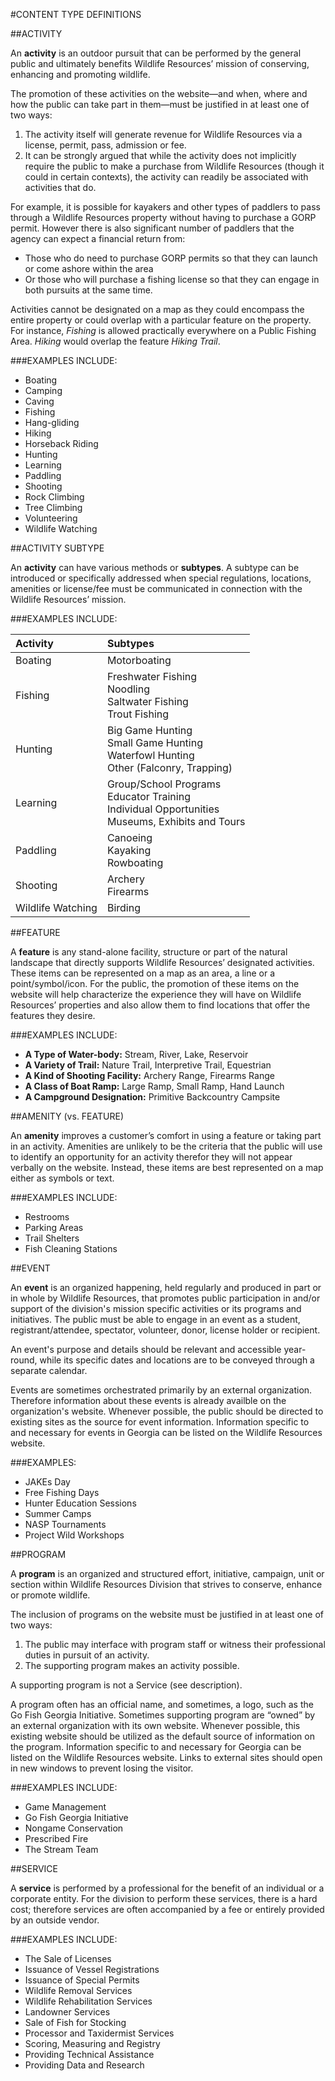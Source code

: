 #CONTENT TYPE DEFINITIONS

##ACTIVITY

An **activity** is an outdoor pursuit that can be performed by the general public and ultimately benefits Wildlife Resources’ mission of conserving, enhancing and promoting wildlife.

The promotion of these activities on the website—and when, where and how the public can take part in them—must be justified in at least one of two ways:

1. The activity itself will generate revenue for Wildlife Resources via a license, permit, pass, admission or fee.
2. It can be strongly argued that while the activity does not implicitly require the public to make a purchase from Wildlife Resources (though it could in certain contexts), the activity can readily be associated with activities that do.

For example, it is possible for kayakers and other types of paddlers to pass through a Wildlife Resources property without having to purchase a GORP permit. However there is also significant number of paddlers that the agency can expect a financial return from:

- Those who do need to purchase GORP permits so that they can launch or come ashore within the area
- Or those who will purchase a fishing license so that they can engage in both pursuits at the same time.

Activities cannot be designated on a map as they could encompass the entire property or could overlap with a particular feature on the property. For instance, *Fishing* is allowed practically everywhere on a Public Fishing Area. *Hiking* would overlap the feature *Hiking Trail*.

###EXAMPLES INCLUDE:

- Boating
- Camping
- Caving
- Fishing
- Hang-gliding
- Hiking
- Horseback Riding
- Hunting
- Learning
- Paddling
- Shooting
- Rock Climbing
- Tree Climbing
- Volunteering
- Wildlife Watching

##ACTIVITY SUBTYPE

An **activity** can have various methods or **subtypes**. A subtype can be introduced or specifically addressed when special regulations, locations, amenities or license/fee must be communicated in connection with the Wildlife Resources’ mission.

###EXAMPLES INCLUDE:

Activity          | Subtypes
:---------------- | :----------------
Boating           | Motorboating
Fishing	          | Freshwater Fishing<br>Noodling<br>Saltwater Fishing<br>Trout Fishing
Hunting	          | Big Game Hunting<br>Small Game Hunting<br>Waterfowl Hunting<br>Other (Falconry, Trapping)
Learning          | Group/School Programs<br>Educator Training<br>Individual Opportunities<br>Museums, Exhibits and Tours
Paddling          | Canoeing<br>Kayaking<br>Rowboating
Shooting          | Archery<br>Firearms
Wildlife Watching | Birding

##FEATURE

A **feature** is any stand-alone facility, structure or part of the natural landscape that directly supports Wildlife Resources’ designated activities. These items can be represented on a map as an area, a line or a point/symbol/icon.
For the public, the promotion of these items on the website will help characterize the experience they will have on Wildlife Resources’ properties and also allow them to find locations that offer the features they desire.

###EXAMPLES INCLUDE:

- **A Type of Water-body:** Stream, River, Lake, Reservoir
- **A Variety of Trail:** Nature Trail, Interpretive Trail, Equestrian
- **A Kind of Shooting Facility:** Archery Range, Firearms Range
- **A Class of Boat Ramp:** Large Ramp, Small Ramp, Hand Launch
- **A Campground Designation:** Primitive Backcountry Campsite

##AMENITY (vs. FEATURE)

An **amenity** improves a customer’s comfort in using a feature or taking part in an activity. Amenities are unlikely to be the criteria that the public will use to identify an opportunity for an activity therefor they will not appear verbally on the website. Instead, these items are best represented on a map either as symbols or text.

###EXAMPLES INCLUDE:

- Restrooms
- Parking Areas
- Trail Shelters
- Fish Cleaning Stations

##EVENT

An **event** is an organized happening, held regularly and produced in part or in whole by Wildlife Resources, that promotes public participation in and/or support of the division's mission specific activities or its programs and initiatives. The public must be able to engage in an event as a student, registrant/attendee, spectator, volunteer, donor, license holder or recipient. 

An event's purpose and details should be relevant and accessible year-round, while its specific dates and locations are to be conveyed through a separate calendar. 

Events are sometimes orchestrated primarily by an external organization. Therefore information about these events is already availble on the organization's website. Whenever possible, the public should be directed to existing sites as the source for event information. Information specific to and necessary for events in Georgia can be listed on the Wildlife Resources website.

###EXAMPLES:

- JAKEs Day
- Free Fishing Days
- Hunter Education Sessions
- Summer Camps
- NASP Tournaments
- Project Wild Workshops


##PROGRAM

A **program** is an organized and structured effort, initiative, campaign, unit or section within Wildlife Resources Division that strives to conserve, enhance or promote wildlife. 

The inclusion of programs on the website must be justified in at least one of two ways:

1. The public may interface with program staff or witness their professional duties in pursuit of an activity.
2. The supporting program makes an activity possible.
 
A supporting program is not a Service (see description).

A program often has an official name, and sometimes, a logo, such as the Go Fish Georgia Initiative. 
Sometimes supporting program are “owned” by an external organization with its own website. Whenever possible, this existing website should be utilized as the default source of information on the program. Information specific to and necessary for Georgia can be listed on the Wildlife Resources website. Links to external sites should open in new windows to prevent losing the visitor. 

###EXAMPLES INCLUDE:

- Game Management
- Go Fish Georgia Initiative
- Nongame Conservation
- Prescribed Fire
- The Stream Team

##SERVICE

A **service** is performed by a professional for the benefit of an individual or a corporate entity. For the division to perform these services, there is a hard cost; therefore services are often accompanied by a fee or entirely provided by an outside vendor.

###EXAMPLES INCLUDE:

- The Sale of Licenses
- Issuance of Vessel Registrations
-	Issuance of Special Permits
-	Wildlife Removal Services
-	Wildlife Rehabilitation Services
-	Landowner Services
- Sale of Fish for Stocking 
- Processor and Taxidermist Services
- Scoring, Measuring and Registry
- Providing Technical Assistance
- Providing Data and Research
